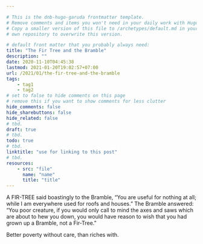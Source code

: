 ```yaml
---

# This is the dnb-hugo-garuda frontmatter template. 
# Remove comments and items you won't need in your daily work with Hugo.
# Copy a smaller version of this file to /archetypes/default.md in your
# own repository to overwrite this version.

# default front matter that you probably always need:
title: "The Fir Tree and the Bramble"
description: ""
date: 2020-11-10T04:45:38
lastmod: 2021-01-20T19:02:57+07:00
url: /2021/01/the-fir-tree-and-the-bramble
tags:
    - tag1
    - tag2
# set to false to hide comments on this page
# remove this if you want to show comments for less clutter
hide_comments: false
hide_sharebuttons: false
hide_related: false
# tbd.
draft: true
# tbd.
todo: true
# tbd.
linktitle: "use for linking to this post"
# tbd.
resources:
    - src: "file"
      name: "name"
      title: "title"
---
```

A FIR-TREE said boastingly to the Bramble, “You are useful for nothing at all; while I am everywhere used for roofs and houses.” The Bramble answered: “You poor creature, if you would only call to mind the axes and saws which are about to hew you down, you would have reason to wish that you had grown up a Bramble, not a Fir-Tree.”

Better poverty without care, than riches with.
